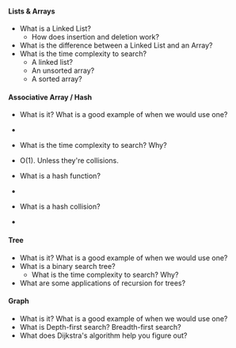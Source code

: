 #### Lists & Arrays
* What is a Linked List?
  * How does insertion and deletion work?
* What is the difference between a Linked List and an Array?
* What is the time complexity to search?
  * A linked list?
  * An unsorted array?
  * A sorted array?

#### Associative Array / Hash
* What is it? What is a good example of when we would use one?
- 
* What is the time complexity to search? Why?
- O(1). Unless they're collisions.
* What is a hash function? 
- 
* What is a hash collision?
- 

#### Tree
* What is it? What is a good example of when we would use one?
* What is a binary search tree?
  * What is the time complexity to search? Why?
* What are some applications of recursion for trees?

#### Graph
* What is it? What is a good example of when we would use one?
* What is Depth-first search? Breadth-first search?
* What does Dijkstra's algorithm help you figure out?
